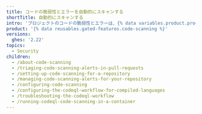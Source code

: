 ```yaml
---
title: コードの脆弱性とエラーを自動的にスキャンする
shortTitle: 自動的にスキャンする
intro: 'プロジェクトのコードの脆弱性とエラーは、{% data variables.product.prodname_dotcom %} で確認できます。'
product: '{% data reusables.gated-features.code-scanning %}'
versions:
  ghes: '2.22'
topics:
  - Security
children:
  - /about-code-scanning
  - /triaging-code-scanning-alerts-in-pull-requests
  - /setting-up-code-scanning-for-a-repository
  - /managing-code-scanning-alerts-for-your-repository
  - /configuring-code-scanning
  - /configuring-the-codeql-workflow-for-compiled-languages
  - /troubleshooting-the-codeql-workflow
  - /running-codeql-code-scanning-in-a-container
---
```


<!--See /content/code-security/secure-coding for the latest version of this article -->
